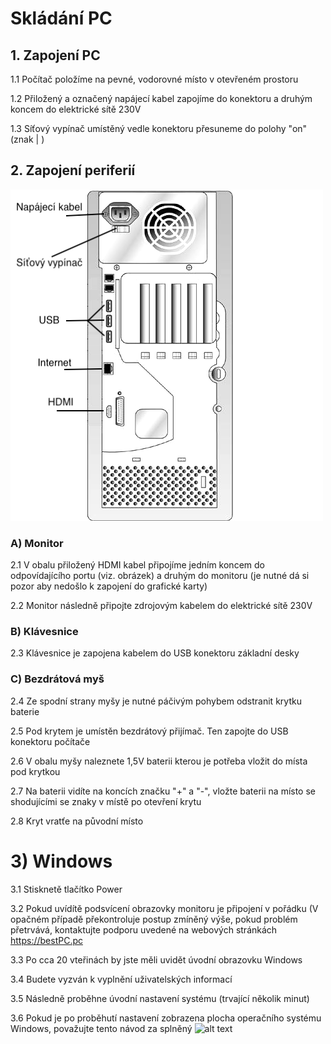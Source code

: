 # Skládání PC

## 1. Zapojení PC
1.1 Počítač položíme na pevné, vodorovné místo v otevřeném prostoru

1.2 Přiložený a označený napájecí kabel zapojíme do konektoru a druhým koncem do elektrické sítě 230V

1.3 Síťový vypínač umístěný vedle konektoru přesuneme do polohy "on" (znak | ) 

## 2. Zapojení periferií

![rozhraní počítače](./assets/pc.png)


### A) Monitor
2.1 V obalu přiložený HDMI kabel připojíme jedním koncem do odpovídajícího portu (viz. obrázek) a druhým do monitoru (je nutné dá si pozor aby nedošlo k zapojení do grafické karty)

2.2 Monitor následně připojte zdrojovým kabelem do elektrické sítě 230V
### B) Klávesnice
2.3 Klávesnice je zapojena kabelem do USB konektoru základní desky
### C) Bezdrátová myš
2.4 Ze spodní strany myšy je nutné páčivým pohybem odstranit krytku baterie

2.5 Pod krytem je umístěn bezdrátový přijímač. Ten zapojte do USB konektoru počítače

2.6 V obalu myšy naleznete 1,5V baterii kterou je potřeba vložit do místa pod krytkou

2.7 Na baterii vidíte na koncích značku "+" a "-", vložte baterii na místo se shodujícími se znaky v místě po otevření krytu

2.8 Kryt vratťe na původní místo


# 3) Windows
3.1 Stisknetě tlačítko Power

3.2 Pokud uvídítě podsvícení obrazovky monitoru je připojení v pořádku (V opačném případě překontroluje postup zmíněný výše, pokud problém přetrvává, kontaktujte podporu uvedené na webových stránkách https://bestPC.pc

3.3 Po cca 20 vteřinách by jste měli uvidět úvodní obrazovku Windows

3.4 Budete vyzván k vyplnění uživatelských informací

3.5 Následně proběhne úvodní nastavení systému (trvající několik minut)

3.6 Pokud je po proběhutí nastavení zobrazena plocha operačního systému Windows, považujte tento návod za splněný
![alt text](https://filestore.community.support.microsoft.com/api/images/d6a7ad57-77e8-48f8-bf5e-5eee0d88a821)
